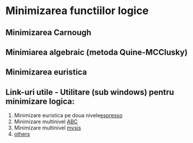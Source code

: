 # Minimizarea functiilor logice

## Minimizarea Carnough

## Minimiarea algebraic (metoda Quine-MCClusky)

## Minimizarea euristica

## Link-uri utile - Utilitare (sub windows) pentru minimizare logica:
1. Minimizare euristica pe doua nivele[espresso](http://ramos.elo.utfsm.cl/~lsb/elo211/aplicaciones/aplicaciones/espresso/ESPRESSO%20Logic%20Minimization%20Software.htm)
2. Minimizare multinivel [ABC](http://www.ecs.umass.edu/ece/labs/vlsicad/ece667/links/abc.html)
3. Minimizare multinivel [mvsis](https://ddd.fit.cvut.cz/Download/mvsis-win.zip)
4. [others](https://ddd.fit.cvut.cz/index.php?page=download)
